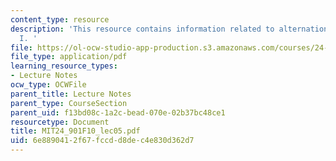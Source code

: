 ```yaml
---
content_type: resource
description: 'This resource contains information related to alternations and derivations
  I. '
file: https://ol-ocw-studio-app-production.s3.amazonaws.com/courses/24-901-language-and-its-structure-i-phonology-fall-2010/6e8890412f67fccdd8dec4e830d362d7_MIT24_901F10_lec05.pdf
file_type: application/pdf
learning_resource_types:
- Lecture Notes
ocw_type: OCWFile
parent_title: Lecture Notes
parent_type: CourseSection
parent_uid: f13bd08c-1a2c-bead-070e-02b37bc48ce1
resourcetype: Document
title: MIT24_901F10_lec05.pdf
uid: 6e889041-2f67-fccd-d8de-c4e830d362d7
---
```

